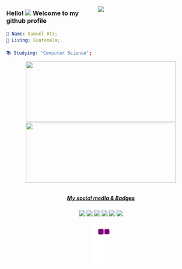 <img align="right" src="https://c.tenor.com/2uyENRmiUt0AAAAC/coding.gif" width="260px"></a>
### Hello! <img src="https://media.giphy.com/media/hvRJCLFzcasrR4ia7z/giphy.gif" width="25px"> Welcome to my github profile

```yaml
👤 Name: Samuel Atz;
📍 Living: Guatemala;
           
📚 Studying: "Computer Science";


```



<div align="center">
  <a href="https://github.com/atzsamuel">
  <img height="160em" width="400" src="https://github-readme-stats.vercel.app/api?username=atzsamuel&show_icons=true&theme=dark&include_all_commits=true&count_private=true"/>
  <img height="160em" width="400" src="https://github-readme-stats.vercel.app/api/top-langs/?username=atzsamuel&layout=compact&langs_count=7&theme=dark"/>
</div>
           

           
  ##
<div align="center">  
           <h5>My social media & Badges</h5>
  <a href="https://www.linkedin.com/in/atzsamuel/" target="_blank"><img src="https://img.shields.io/badge/-LinkedIn-%230077B5?style=for-the-badge&logo=linkedin&logoColor=white" target="_blank"></a>
  <a href = "mailto:samuelatzmorales@gmail.com"><img src="https://img.shields.io/badge/gmail-0078D4?style=for-the-badge&logo=gmail&logoColor=red" target="_blank"></a>
  <a href="https://instagram.com/samuel_atz" target="_blank"><img src="https://img.shields.io/badge/-Instagram-%23E4405F?style=for-the-badge&logo=instagram&logoColor=white" target="_blank"></a>
 	<a href="https://twitter.com/atz_samuel" target="_blank"><img src="https://img.shields.io/badge/twitter-0078D4?style=for-the-badge&logo=twitter&logoColor=white" target="_blank"></a>
<a alt="azure-fundamentals" href = "https://www.credly.com/badges/f0901f28-e116-4b6e-a7bf-ede6f3f4e758"><img height="80em" src="https://images.credly.com/size/340x340/images/6a254dad-77e5-4e71-8049-94e5c7a15981/azure-fundamentals-600x600.png" target="_blank"></a>
<a alt="azure-data-fundamentals" href = "https://www.credly.com/badges/96858020-a28d-4ee0-904a-e11caa59fb5f"><img height="80em" src="https://images.credly.com/size/340x340/images/70eb1e3f-d4de-4377-a062-b20fb29594ea/azure-data-fundamentals-600x600.png" target="_blank"></a>
  
 
  ![snake gif](https://github.com/atzsamuel/atzsamuel/blob/output/github-contribution-grid-snake.gif)
 
</div>
